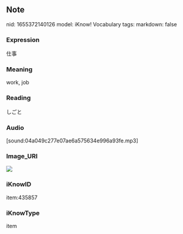 ## Note
nid: 1655372140126
model: iKnow! Vocabulary
tags: 
markdown: false

### Expression
仕事

### Meaning
work, job

### Reading
しごと

### Audio
[sound:04a049c277e07ae6a575634e996a93fe.mp3]

### Image_URI
<img src="b7d86901d6b0bdb87ad78a517d3b35c6.jpg">

### iKnowID
item:435857

### iKnowType
item
